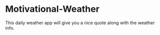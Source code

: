 # Motivational-Weather
This daily weather app will give you a nice quote along with the weather info.
